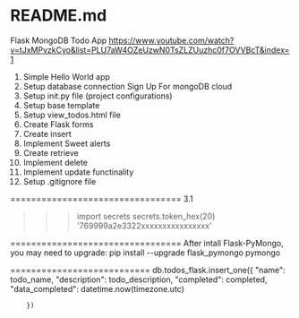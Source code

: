 # README.md
Flask MongoDB Todo App
https://www.youtube.com/watch?v=tJxMPvzkCyo&list=PLU7aW4OZeUzwN0TsZLZUuzhc0f7OVVBcT&index=1



1. Simple Hello World app
2. Setup database connection Sign Up For mongoDB cloud
3. Setup init.py file (project configurations)
4. Setup base template
5. Setup view_todos.html file
6. Create Flask forms
7. Create insert
8. Implement Sweet alerts
9. Create retrieve
10. Implement delete
11. Implement update functinality
12. Setup .gitignore file

=================================
3.1
>>> import secrets
>>> secrets.token_hex(20)
'769999a2e3322xxxxxxxxxxxxxxxx'

=================================
After intall Flask-PyMongo, you may need to upgrade:
pip install --upgrade flask_pymongo pymongo

===========================
db.todos_flask.insert_one({
            "name": todo_name,
            "description": todo_description,
            "completed": completed,
            "data_completed": datetime.now(timezone.utc)

        })

